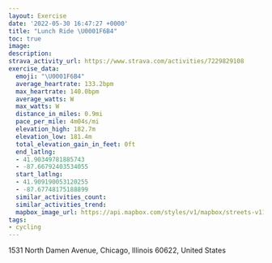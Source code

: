 ```yaml
---
layout: Exercise
date: '2022-05-30 16:47:27 +0000'
title: "Lunch Ride \U0001F6B4"
toc: true
image:
description:
strava_activity_url: https://www.strava.com/activities/7229829108
exercise_data:
  emoji: "\U0001F6B4"
  average_heartrate: 133.2bpm
  max_heartrate: 140.0bpm
  average_watts: W
  max_watts: W
  distance_in_miles: 0.9mi
  pace_per_mile: 4m04s/mi
  elevation_high: 182.7m
  elevation_low: 181.4m
  total_elevation_gain_in_feet: 0ft
  end_latlng:
  - 41.90349781885743
  - -87.66792403534055
  start_latlng:
  - 41.909190053120255
  - -87.67748175188899
  similar_activities_count:
  similar_activities_trend:
  mapbox_image_url: https://api.mapbox.com/styles/v1/mapbox/streets-v11/static/path-5+787af2-1.0(mkx~FhocvOz%40EtECpC%40zAExQUp%40ALIRg%40Bi%40EiH%40eBGaOOsSC%5DKk%40M_CCE),pin-s-s+e5b22e(-87.67749,41.90919),pin-s-f+89ae00(-87.66792999999998,41.90348999999999)/auto/800x800?access_token=pk.eyJ1Ijoiam9zaGJlY2ttYW4iLCJhIjoiY205eWR2aDd1MWZ6djJrbXc4a3M0bWZleiJ9.XiG9OWkNcZk2QzjJbxLB4A
tags:
- cycling
---
```




1531 North Damen Avenue, Chicago, Illinois 60622, United States
